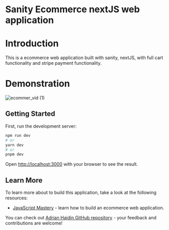 # Sanity Ecommerce nextJS web application

# Introduction
This is a ecommerce web application built with sanity, nextJS, with full cart functionality and stripe payment functionality.

# Demonstration


![ecommer_vid (1)](https://user-images.githubusercontent.com/63488970/224399657-692ce69a-4128-4d41-93fd-91e5037cde40.gif)

## Getting Started
First, run the development server:

```bash
npm run dev
# or
yarn dev
# or
pnpm dev
```

Open [http://localhost:3000](http://localhost:3000) with your browser to see the result.

## Learn More

To learn more about to build this application, take a look at the following resources:

- [JavaScript Mastery](https://www.youtube.com/watch?v=4mOkFXyxfsU) - learn how to build an ecommerce web application.

You can check out [Adrian Hajdin GitHub repository](https://github.com/adrianhajdin/ecommerce_sanity_stripe) - your feedback and contributions are welcome!




